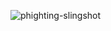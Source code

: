   ![phighting-slingshot](https://github.com/user-attachments/assets/2d864122-2322-47e3-a2d6-eb4e2d713bd0)
